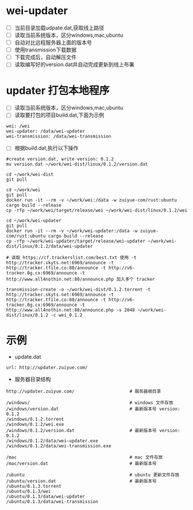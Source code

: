 # wei-updater

- [ ] 当前目录加载udpate.dat,获取线上路径
- [ ] 读取当前系统版本，区分windows,mac,ubuntu
- [ ] 自动对比远程服务器上面的版本号
- [ ] 使用transmission下载数据
- [ ] 下载完成后，自动解压文件
- [ ] 读取编写好的version.dat并自动完成更新到线上布署

# updater 打包本地程序

- [ ] 读取当前系统版本，区分windows,mac,ubuntu
- [ ] 读取要打包的项目build.dat,下面为示例
````
wei: /wei
wei-updater: /data/wei-updater
wei-transmission: /data/wei-transmission
````
- [ ] 根据build.dat,执行以下操作
````
#create version.dat, write version: 0.1.2
mv version.dat ~/work/wei-dist/linux/0.1.2/version.dat

cd ~/work/wei-dist
git pull

cd ~/work/wei
git pull
docker run -it --rm -v ~/work/wei:/data -w zuiyue-com/rust:ubuntu cargo build --release
cp -rfp ~/work/wei/target/release/wei ~/work/wei-dist/linux/0.1.2/wei

cd ~/work/wei-updater
git pull
docker run -it --rm -v ~/work/wei-updater:/data -w zuiyue-com/rust:ubuntu cargo build --release
cp -rfp ~/work/wei-updater/target/release/wei-updater ~/work/wei-dist/linux/0.1.2/data/wei-updater

# 读取 https://cf.trackerslist.com/best.txt 使用 -t http://tracker.skyts.net:6969/announce -t http://tracker.tfile.co:80/announce -t http://v6-tracker.0g.cx:6969/announce -t http://www.all4nothin.net:80/announce.php 加入多个 tracker

transmission-create -o ~/work/wei-dist/0.1.2.torrent -t http://tracker.skyts.net:6969/announce -t http://tracker.tfile.co:80/announce -t http://v6-tracker.0g.cx:6969/announce -t http://www.all4nothin.net:80/announce.php -s 2048 ~/work/wei-dist/linux/0.1.2 -c wei_0.1.2
````

# 示例

- update.dat

````
url: http://updater.zuiyue.com/
````

- 服务器目录结构

````
http://updater.zuiyue.com/                     # 服务器根目录

/windows/                                      # windows 文件存放
/windows/version.dat                           # 最新版本号 version: 0.1.2
/windows/0.1.2.torrent
/windows/0.1.2/wei.exe
/windows/0.1.2/version.dat                     # 最新版本号 version: 0.1.2
/windows/0.1.2/data/wei-updater.exe
/windows/0.1.2/data/wei-transmission.exe

/mac                                           # mac 文件存放
/mac/version.dat                               # 最新版本号

/ubuntu                                        # ubuntu 更新文件存放
/ubuntu/version.dat                            # 最新版本号
/ubuntu/0.1.3.torrent
/ubuntu/0.1.3/wei
/ubuntu/0.1.3/data/wei-updater
/ubuntu/0.1.3/data/wei-transmission
````
